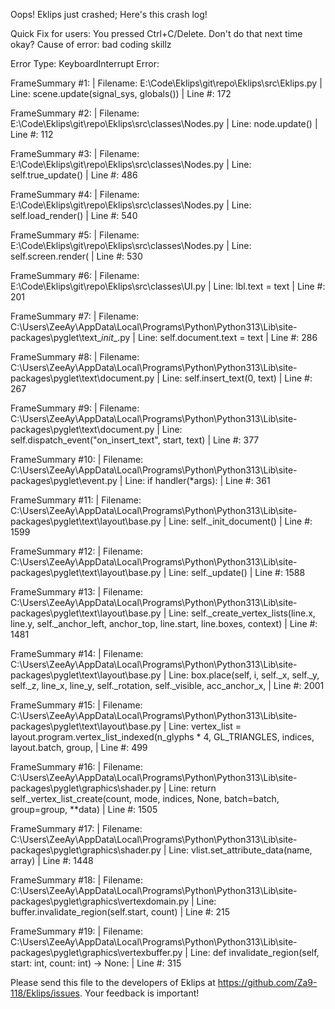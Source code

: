 Oops! Eklips just crashed;
Here's this crash log!

Quick Fix for users: You pressed Ctrl+C/Delete. Don't do that next time okay?
Cause of error: bad coding skillz

Error Type: KeyboardInterrupt
Error: 

FrameSummary #1:
  | Filename: E:\Code\Eklips\git\repo\Eklips\src\Eklips.py
  | Line: scene.update(signal_sys, globals())
  | Line #: 172

FrameSummary #2:
  | Filename: E:\Code\Eklips\git\repo\Eklips\src\classes\Nodes.py
  | Line: node.update()
  | Line #: 112

FrameSummary #3:
  | Filename: E:\Code\Eklips\git\repo\Eklips\src\classes\Nodes.py
  | Line: self.true_update()
  | Line #: 486

FrameSummary #4:
  | Filename: E:\Code\Eklips\git\repo\Eklips\src\classes\Nodes.py
  | Line: self.load_render()
  | Line #: 540

FrameSummary #5:
  | Filename: E:\Code\Eklips\git\repo\Eklips\src\classes\Nodes.py
  | Line: self.screen.render(
  | Line #: 530

FrameSummary #6:
  | Filename: E:\Code\Eklips\git\repo\Eklips\src\classes\UI.py
  | Line: lbl.text = text
  | Line #: 201

FrameSummary #7:
  | Filename: C:\Users\ZeeAy\AppData\Local\Programs\Python\Python313\Lib\site-packages\pyglet\text\__init__.py
  | Line: self.document.text = text
  | Line #: 286

FrameSummary #8:
  | Filename: C:\Users\ZeeAy\AppData\Local\Programs\Python\Python313\Lib\site-packages\pyglet\text\document.py
  | Line: self.insert_text(0, text)
  | Line #: 267

FrameSummary #9:
  | Filename: C:\Users\ZeeAy\AppData\Local\Programs\Python\Python313\Lib\site-packages\pyglet\text\document.py
  | Line: self.dispatch_event("on_insert_text", start, text)
  | Line #: 377

FrameSummary #10:
  | Filename: C:\Users\ZeeAy\AppData\Local\Programs\Python\Python313\Lib\site-packages\pyglet\event.py
  | Line: if handler(*args):
  | Line #: 361

FrameSummary #11:
  | Filename: C:\Users\ZeeAy\AppData\Local\Programs\Python\Python313\Lib\site-packages\pyglet\text\layout\base.py
  | Line: self._init_document()
  | Line #: 1599

FrameSummary #12:
  | Filename: C:\Users\ZeeAy\AppData\Local\Programs\Python\Python313\Lib\site-packages\pyglet\text\layout\base.py
  | Line: self._update()
  | Line #: 1588

FrameSummary #13:
  | Filename: C:\Users\ZeeAy\AppData\Local\Programs\Python\Python313\Lib\site-packages\pyglet\text\layout\base.py
  | Line: self._create_vertex_lists(line.x, line.y, self._anchor_left, anchor_top, line.start, line.boxes, context)
  | Line #: 1481

FrameSummary #14:
  | Filename: C:\Users\ZeeAy\AppData\Local\Programs\Python\Python313\Lib\site-packages\pyglet\text\layout\base.py
  | Line: box.place(self, i, self._x, self._y, self._z, line_x, line_y, self._rotation, self._visible, acc_anchor_x,
  | Line #: 2001

FrameSummary #15:
  | Filename: C:\Users\ZeeAy\AppData\Local\Programs\Python\Python313\Lib\site-packages\pyglet\text\layout\base.py
  | Line: vertex_list = layout.program.vertex_list_indexed(n_glyphs * 4, GL_TRIANGLES, indices, layout.batch, group,
  | Line #: 499

FrameSummary #16:
  | Filename: C:\Users\ZeeAy\AppData\Local\Programs\Python\Python313\Lib\site-packages\pyglet\graphics\shader.py
  | Line: return self._vertex_list_create(count, mode, indices, None, batch=batch, group=group, **data)
  | Line #: 1505

FrameSummary #17:
  | Filename: C:\Users\ZeeAy\AppData\Local\Programs\Python\Python313\Lib\site-packages\pyglet\graphics\shader.py
  | Line: vlist.set_attribute_data(name, array)
  | Line #: 1448

FrameSummary #18:
  | Filename: C:\Users\ZeeAy\AppData\Local\Programs\Python\Python313\Lib\site-packages\pyglet\graphics\vertexdomain.py
  | Line: buffer.invalidate_region(self.start, count)
  | Line #: 215

FrameSummary #19:
  | Filename: C:\Users\ZeeAy\AppData\Local\Programs\Python\Python313\Lib\site-packages\pyglet\graphics\vertexbuffer.py
  | Line: def invalidate_region(self, start: int, count: int) -> None:
  | Line #: 315


Please send this file to the developers of Eklips at https://github.com/Za9-118/Eklips/issues. 
Your feedback is important!